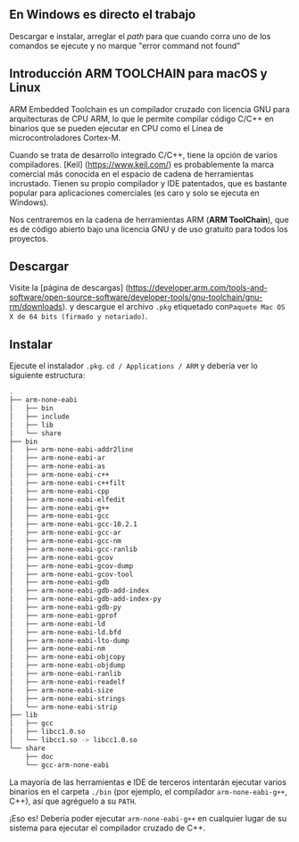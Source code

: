 ## En Windows es directo el trabajo
Descargar e instalar, 
arreglar el $path$ para que cuando corra uno de los comandos se ejecute y no marque "error command not found"

## Introducción ARM TOOLCHAIN para macOS y Linux

ARM Embedded Toolchain es un compilador cruzado con licencia GNU para arquitecturas de CPU ARM,
lo que le permite compilar código C/C++ en binarios que se pueden ejecutar en CPU como el
Línea de microcontroladores Cortex-M.

Cuando se trata de desarrollo integrado C/C++, tiene la opción de varios compiladores.
[Keil] (https://www.keil.com/) es probablemente la marca comercial más conocida en el
espacio de cadena de herramientas incrustado. Tienen su propio compilador y IDE patentados, que es
bastante popular para aplicaciones comerciales (es caro y solo se ejecuta en Windows).

Nos centraremos en la cadena de herramientas ARM (__ARM ToolChain__), que es de código abierto bajo una licencia GNU y
de uso gratuito para todos los proyectos.

## Descargar

Visite la [página de descargas] (https://developer.arm.com/tools-and-software/open-source-software/developer-tools/gnu-toolchain/gnu-rm/downloads).
y descargue el archivo `.pkg` etiquetado con` Paquete Mac OS X de 64 bits (firmado y notariado) `.

## Instalar

Ejecute el instalador `.pkg`. `cd / Applications / ARM` y debería ver lo siguiente
estructura:

```bash
.
├── arm-none-eabi
│   ├── bin
│   ├── include
│   ├── lib
│   └── share
├── bin
│   ├── arm-none-eabi-addr2line
│   ├── arm-none-eabi-ar
│   ├── arm-none-eabi-as
│   ├── arm-none-eabi-c++
│   ├── arm-none-eabi-c++filt
│   ├── arm-none-eabi-cpp
│   ├── arm-none-eabi-elfedit
│   ├── arm-none-eabi-g++
│   ├── arm-none-eabi-gcc
│   ├── arm-none-eabi-gcc-10.2.1
│   ├── arm-none-eabi-gcc-ar
│   ├── arm-none-eabi-gcc-nm
│   ├── arm-none-eabi-gcc-ranlib
│   ├── arm-none-eabi-gcov
│   ├── arm-none-eabi-gcov-dump
│   ├── arm-none-eabi-gcov-tool
│   ├── arm-none-eabi-gdb
│   ├── arm-none-eabi-gdb-add-index
│   ├── arm-none-eabi-gdb-add-index-py
│   ├── arm-none-eabi-gdb-py
│   ├── arm-none-eabi-gprof
│   ├── arm-none-eabi-ld
│   ├── arm-none-eabi-ld.bfd
│   ├── arm-none-eabi-lto-dump
│   ├── arm-none-eabi-nm
│   ├── arm-none-eabi-objcopy
│   ├── arm-none-eabi-objdump
│   ├── arm-none-eabi-ranlib
│   ├── arm-none-eabi-readelf
│   ├── arm-none-eabi-size
│   ├── arm-none-eabi-strings
│   └── arm-none-eabi-strip
├── lib
│   ├── gcc
│   ├── libcc1.0.so
│   └── libcc1.so -> libcc1.0.so
└── share
    ├── doc
    └── gcc-arm-none-eabi
```

La mayoría de las herramientas e IDE de terceros intentarán ejecutar varios binarios en el
carpeta `./bin` (por ejemplo, el compilador `arm-none-eabi-g++`, C++), así que agréguelo a su
`PATH`.

¡Eso es! Debería poder ejecutar `arm-none-eabi-g++` en cualquier lugar de su sistema
para ejecutar el compilador cruzado de C++. 
